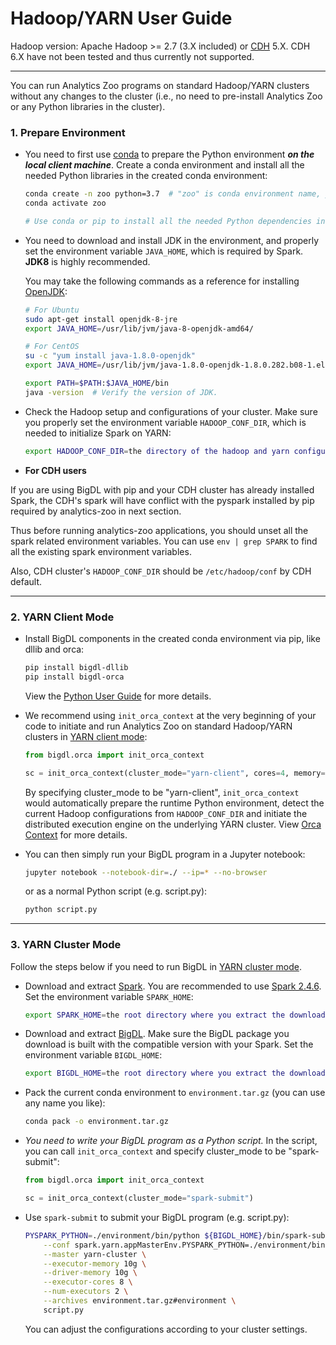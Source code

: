 # Hadoop/YARN User Guide

Hadoop version: Apache Hadoop >= 2.7 (3.X included) or [CDH](https://www.cloudera.com/products/open-source/apache-hadoop/key-cdh-components.html) 5.X. CDH 6.X have not been tested and thus currently not supported.

---

You can run Analytics Zoo programs on standard Hadoop/YARN clusters without any changes to the cluster (i.e., no need to pre-install Analytics Zoo or any Python libraries in the cluster).

### **1. Prepare Environment**

- You need to first use [conda](https://docs.conda.io/projects/conda/en/latest/user-guide/install/) to prepare the Python environment _**on the local client machine**_. Create a conda environment and install all the needed Python libraries in the created conda environment:

  ```bash
  conda create -n zoo python=3.7  # "zoo" is conda environment name, you can use any name you like.
  conda activate zoo

  # Use conda or pip to install all the needed Python dependencies in the created conda environment.
  ```

- You need to download and install JDK in the environment, and properly set the environment variable `JAVA_HOME`, which is required by Spark. __JDK8__ is highly recommended.

  You may take the following commands as a reference for installing [OpenJDK](https://openjdk.java.net/install/):

  ```bash
  # For Ubuntu
  sudo apt-get install openjdk-8-jre
  export JAVA_HOME=/usr/lib/jvm/java-8-openjdk-amd64/

  # For CentOS
  su -c "yum install java-1.8.0-openjdk"
  export JAVA_HOME=/usr/lib/jvm/java-1.8.0-openjdk-1.8.0.282.b08-1.el7_9.x86_64/jre

  export PATH=$PATH:$JAVA_HOME/bin
  java -version  # Verify the version of JDK.
  ```

- Check the Hadoop setup and configurations of your cluster. Make sure you properly set the environment variable `HADOOP_CONF_DIR`, which is needed to initialize Spark on YARN:

  ```bash
  export HADOOP_CONF_DIR=the directory of the hadoop and yarn configurations
  ```

- **For CDH users**

If you are using BigDL with pip and your CDH cluster has already installed Spark, the CDH's spark will have conflict with the pyspark installed by pip required by analytics-zoo in next section.

Thus before running analytics-zoo applications, you should unset all the spark related environment variables. You can use `env | grep SPARK` to find all the existing spark environment variables.

Also, CDH cluster's `HADOOP_CONF_DIR` should be `/etc/hadoop/conf` by CDH default.

---
### **2. YARN Client Mode**

- Install BigDL components in the created conda environment via pip, like dllib and orca:

  ```bash
  pip install bigdl-dllib
  pip install bigdl-orca
  ```

  View the [Python User Guide](./python.md) for more details.
  

- We recommend using `init_orca_context` at the very beginning of your code to initiate and run Analytics Zoo on standard Hadoop/YARN clusters in [YARN client mode](https://spark.apache.org/docs/latest/running-on-yarn.html#launching-spark-on-yarn):

  ```python
  from bigdl.orca import init_orca_context

  sc = init_orca_context(cluster_mode="yarn-client", cores=4, memory="10g", num_nodes=2)
  ```

  By specifying cluster_mode to be "yarn-client", `init_orca_context` would automatically prepare the runtime Python environment, detect the current Hadoop configurations from `HADOOP_CONF_DIR` and initiate the distributed execution engine on the underlying YARN cluster. View [Orca Context](../Orca/Overview/orca-context.md) for more details.
  

- You can then simply run your BigDL program in a Jupyter notebook:

  ```bash
  jupyter notebook --notebook-dir=./ --ip=* --no-browser
  ```

  or as a normal Python script (e.g. script.py):

  ```bash
  python script.py
  ```

---
### **3. YARN Cluster Mode**

Follow the steps below if you need to run BigDL in [YARN cluster mode](https://spark.apache.org/docs/latest/running-on-yarn.html#launching-spark-on-yarn).

- Download and extract [Spark](https://spark.apache.org/downloads.html). You are recommended to use [Spark 2.4.6](https://archive.apache.org/dist/spark/spark-2.4.6/spark-2.4.6-bin-hadoop2.7.tgz). Set the environment variable `SPARK_HOME`:

  ```bash
  export SPARK_HOME=the root directory where you extract the downloaded Spark package
  ```

- Download and extract [BigDL](../release.md). Make sure the BigDL package you download is built with the compatible version with your Spark. Set the environment variable `BIGDL_HOME`:

  ```bash
  export BIGDL_HOME=the root directory where you extract the downloaded BigDL package
  ```

- Pack the current conda environment to `environment.tar.gz` (you can use any name you like):

  ```bash
  conda pack -o environment.tar.gz
  ```

- _You need to write your BigDL program as a Python script._ In the script, you can call `init_orca_context` and specify cluster_mode to be "spark-submit":

  ```python
  from bigdl.orca import init_orca_context

  sc = init_orca_context(cluster_mode="spark-submit")
  ```

- Use `spark-submit` to submit your BigDL program (e.g. script.py):

  ```bash
  PYSPARK_PYTHON=./environment/bin/python ${BIGDL_HOME}/bin/spark-submit-python-with-zoo.sh \
      --conf spark.yarn.appMasterEnv.PYSPARK_PYTHON=./environment/bin/python \
      --master yarn-cluster \
      --executor-memory 10g \
      --driver-memory 10g \
      --executor-cores 8 \
      --num-executors 2 \
      --archives environment.tar.gz#environment \
      script.py
  ```

  You can adjust the configurations according to your cluster settings.
